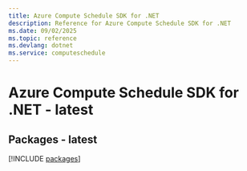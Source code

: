 ```yaml
---
title: Azure Compute Schedule SDK for .NET
description: Reference for Azure Compute Schedule SDK for .NET
ms.date: 09/02/2025
ms.topic: reference
ms.devlang: dotnet
ms.service: computeschedule
---
```

# Azure Compute Schedule SDK for .NET - latest
## Packages - latest
[!INCLUDE [packages](compute-schedule-index.md)]